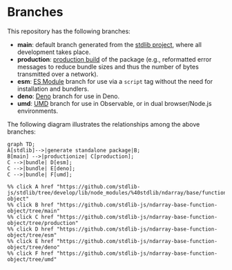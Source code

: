 <!--

@license Apache-2.0

Copyright (c) 2022 The Stdlib Authors.

Licensed under the Apache License, Version 2.0 (the "License");
you may not use this file except in compliance with the License.
You may obtain a copy of the License at

    http://www.apache.org/licenses/LICENSE-2.0

Unless required by applicable law or agreed to in writing, software
distributed under the License is distributed on an "AS IS" BASIS,
WITHOUT WARRANTIES OR CONDITIONS OF ANY KIND, either express or implied.
See the License for the specific language governing permissions and
limitations under the License.

-->

# Branches

This repository has the following branches:

-   **main**: default branch generated from the [stdlib project][stdlib-url], where all development takes place.
-   **production**: [production build][production-url] of the package (e.g., reformatted error messages to reduce bundle sizes and thus the number of bytes transmitted over a network).
-   **esm**: [ES Module][esm-url] branch for use via a `script` tag without the need for installation and bundlers.
-   **deno**: [Deno][deno-url] branch for use in Deno.
-   **umd**: [UMD][umd-url] branch for use in Observable, or in dual browser/Node.js environments.

The following diagram illustrates the relationships among the above branches:

```mermaid
graph TD;
A[stdlib]-->|generate standalone package|B;
B[main] -->|productionize| C[production];
C -->|bundle| D[esm];
C -->|bundle| E[deno];
C -->|bundle| F[umd];

%% click A href "https://github.com/stdlib-js/stdlib/tree/develop/lib/node_modules/%40stdlib/ndarray/base/function-object"
%% click B href "https://github.com/stdlib-js/ndarray-base-function-object/tree/main"
%% click C href "https://github.com/stdlib-js/ndarray-base-function-object/tree/production"
%% click D href "https://github.com/stdlib-js/ndarray-base-function-object/tree/esm"
%% click E href "https://github.com/stdlib-js/ndarray-base-function-object/tree/deno"
%% click F href "https://github.com/stdlib-js/ndarray-base-function-object/tree/umd"
```

[stdlib-url]: https://github.com/stdlib-js/stdlib/tree/develop/lib/node_modules/%40stdlib/ndarray/base/function-object
[production-url]: https://github.com/stdlib-js/ndarray-base-function-object/tree/production
[deno-url]: https://github.com/stdlib-js/ndarray-base-function-object/tree/deno
[umd-url]: https://github.com/stdlib-js/ndarray-base-function-object/tree/umd
[esm-url]: https://github.com/stdlib-js/ndarray-base-function-object/tree/esm